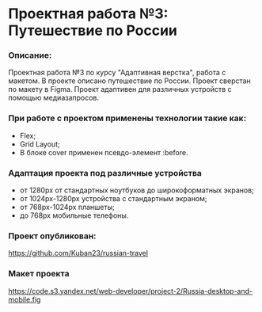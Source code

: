 # Проектная работа №3: Путешествие по России

### Описание:
Проектная работа №3 по курсу "Адаптивная верстка", работа с макетом. В проекте описано путешествие по России.
Проект сверстан по макету в Figma.
Проект адаптивен для различных устройств с помощью медиазапросов.

### При работе с проектом применены технологии такие как:
* Flex;
* Grid Layout;
* В блоке cover применен псевдо-элемент :before.

### Адаптация проекта под различные устройства
* от 1280px от стандартных ноутбуков до широкоформатных экранов;
 * от 1024px-1280px устройства с стандартным экраном;
 * от 768px-1024px планшеты;
 * до 768px мобильные телефоны.

### Проект опубликован:
https://github.com/Kuban23/russian-travel

### Макет проекта
https://code.s3.yandex.net/web-developer/project-2/Russia-desktop-and-mobile.fig

